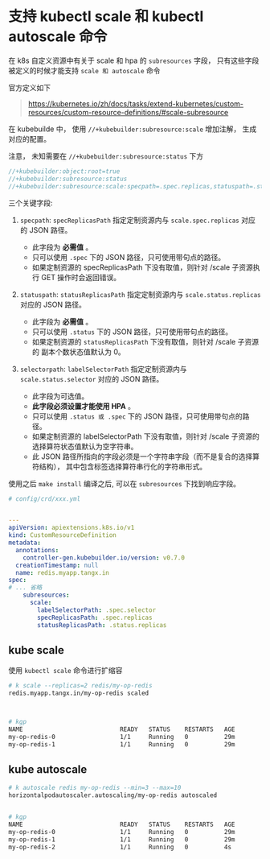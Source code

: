 # 支持 kubectl scale 和 kubectl autoscale 命令

在 k8s 自定义资源中有关于 scale 和 hpa 的 `subresources` 字段， 只有这些字段被定义的时候才能支持 `scale 和 autoscale` 命令

官方定义如下
> https://kubernetes.io/zh/docs/tasks/extend-kubernetes/custom-resources/custom-resource-definitions/#scale-subresource


在 kubebuilde 中， 使用 `//+kubebuilder:subresource:scale` 增加注解， 生成对应的配置。

注意， 未知需要在 `//+kubebuilder:subresource:status` 下方

```go
//+kubebuilder:object:root=true
//+kubebuilder:subresource:status
//+kubebuilder:subresource:scale:specpath=.spec.replicas,statuspath=.status.replicas,selectorpath=.status.selector
```

三个关键字段:

1. `specpath`: `specReplicasPath` 指定定制资源内与 `scale.spec.replicas` 对应的 JSON 路径。
    + 此字段为 **必需值** 。
    + 只可以使用 `.spec` 下的 JSON 路径，只可使用带句点的路径。
    + 如果定制资源的 specReplicasPath 下没有取值，则针对 /scale 子资源执行 GET 操作时会返回错误。

2. `statuspath`: `statusReplicasPath` 指定定制资源内与 `scale.status.replicas` 对应的 JSON 路径。
    + 此字段为 **必需值** 。
    + 只可以使用 `.status` 下的 JSON 路径，只可使用带句点的路径。
    + 如果定制资源的 `statusReplicasPath` 下没有取值，则针对 /scale 子资源的 副本个数状态值默认为 0。

3. `selectorpath`: `labelSelectorPath` 指定定制资源内与 `scale.status.selector` 对应的 JSON 路径。
    + 此字段为可选值。
    + **此字段必须设置才能使用 HPA** 。
    + 只可以使用 `.status 或 .spec` 下的 JSON 路径，只可使用带句点的路径。
    + 如果定制资源的 labelSelectorPath 下没有取值，则针对 /scale 子资源的 选择算符状态值默认为空字符串。
    + 此 JSON 路径所指向的字段必须是一个字符串字段（而不是复合的选择算符结构）， 其中包含标签选择算符串行化的字符串形式。


使用之后 `make install` 编译之后, 可以在 `subresources` 下找到响应字段。

```yaml
# config/crd/xxx.yml


---
apiVersion: apiextensions.k8s.io/v1
kind: CustomResourceDefinition
metadata:
  annotations:
    controller-gen.kubebuilder.io/version: v0.7.0
  creationTimestamp: null
  name: redis.myapp.tangx.in
spec:
# ... 省略
    subresources:
      scale:
        labelSelectorPath: .spec.selector
        specReplicasPath: .spec.replicas
        statusReplicasPath: .status.replicas
```


## kube scale

使用 `kubectl scale` 命令进行扩缩容

```bash
# k scale --replicas=2 redis/my-op-redis
redis.myapp.tangx.in/my-op-redis scaled



# kgp
NAME                           READY   STATUS    RESTARTS   AGE
my-op-redis-0                  1/1     Running   0          29m
my-op-redis-1                  1/1     Running   0          29m
```


## kube autoscale

```bash
# k autoscale redis my-op-redis --min=3 --max=10
horizontalpodautoscaler.autoscaling/my-op-redis autoscaled


# kgp
NAME                           READY   STATUS    RESTARTS   AGE
my-op-redis-0                  1/1     Running   0          29m
my-op-redis-1                  1/1     Running   0          29m
my-op-redis-2                  1/1     Running   0          4s
```
